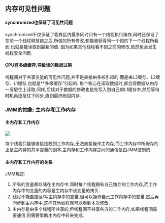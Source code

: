 内存可见性问题
---

#### synchronized也保证了可见性问题

synchronized不仅保证了临界区内最多同时只有一个线程执行操作,同时还保证了在前一个线程释放锁之后,所做的所有修改,都能被获得同一个锁的下一个线程所看到,也就是能读取到最新的值. 因为如果其他线程看不到之前的修改,依然也会发生线程安全问题.

#### CPU有多级缓存,导致读的数据过期

线程间对于共享变量的可见性问题,并不是直接由多核引起的,而是由L3缓存、L2缓存、L1缓存,也就是**多级缓存"引起的. 每个核心在读取数据时,都会将数据从内存一层层往上读取,同样,后续对于数据的修改也是先写入到自己的L1缓存中,然后等待时机再逐层往下同步,直到最终刷回内存.

### JMM的抽象: 主内存和工作内存

#### 主内存和工作内存

![](https://raw.githubusercontent.com/xfhy/Android-Notes/master/Images/%E4%B8%BB%E5%86%85%E5%AD%98%E5%92%8C%E5%B7%A5%E4%BD%9C%E5%86%85%E5%AD%98.png)

每个线程只能够直接接触到工作内存,无法直接操作主内存,而工作内存中所保存的正是主内存的共享变量的副本,主内存和工作内存之间的通信是由JMM控制的.

#### 主内存和工作内存的关系

JMM规定:

1. 所有的变量都存储在主内存中,同时每个线程拥有自己独立的工作内存,而工作内存中的变量的内容是主内存中该变量的拷贝.
2. 线程不能直接读/写主内存中的变量,但可以操作自己工作内存中的变量,然后再同步到主内存中,这样其他线程就可以看到本次修改.
3. 主内存是由多个线程所共享的,但线程间不共享各自的工作内存,如果线程间需要通信,则需要借助主内存中转来完成.



